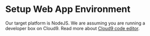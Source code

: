 # Setup Web App Environment

Our target platform is NodeJS. We are assuming you are running a developer box on Cloud9. Read more about [Cloud9 code editor]().
